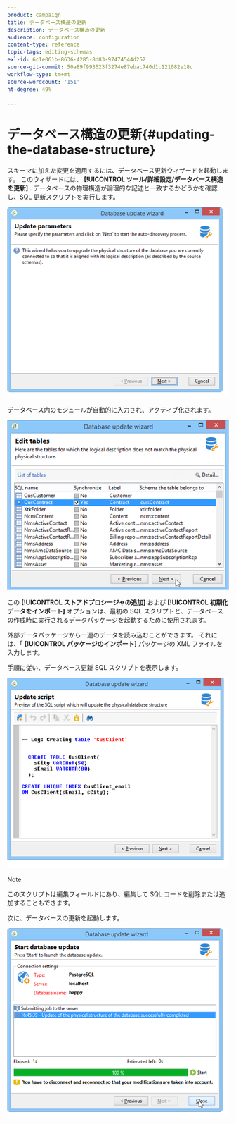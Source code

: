 ```yaml
---
product: campaign
title: データベース構造の更新
description: データベース構造の更新
audience: configuration
content-type: reference
topic-tags: editing-schemas
exl-id: 6c1e061b-8636-4285-8d83-97474544d252
source-git-commit: 50a89f993523f3274e87ebac740d1c121082e18c
workflow-type: tm+mt
source-wordcount: '151'
ht-degree: 49%

---
```


# データベース構造の更新{#updating-the-database-structure}



スキーマに加えた変更を適用するには、データベース更新ウィザードを起動します。 このウィザードには、 **[!UICONTROL ツール/詳細設定/データベース構造を更新]** . データベースの物理構造が論理的な記述と一致するかどうかを確認し、SQL 更新スクリプトを実行します。

![](assets/d_ncs_integration_schema_update.png)

データベース内のモジュールが自動的に入力され、アクティブ化されます。

![](assets/d_ncs_integration_schema_update_select.png)

この **[!UICONTROL ストアドプロシージャの追加]** および **[!UICONTROL 初期化データをインポート]** オプションは、最初の SQL スクリプトと、データベースの作成時に実行されるデータパッケージを起動するために使用されます。

外部データパッケージから一連のデータを読み込むことができます。 それには、「 **[!UICONTROL パッケージのインポート]** パッケージの XML ファイルを入力します。

手順に従い、データベース更新 SQL スクリプトを表示します。

![](assets/d_ncs_integration_schema_update2.png)

>[!NOTE]
>
>このスクリプトは編集フィールドにあり、編集して SQL コードを削除または追加することもできます。

次に、データベースの更新を起動します。

![](assets/d_ncs_integration_schema_update3.png)
